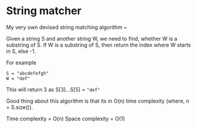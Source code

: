 # String matcher

My very own devised string matching algorithm ~

Given a string S and another string W, we need to find, whether W is a substring of S. 
If W is a substring of S, then return the index where W starts in S, else -1. 

For example

    S = "abcdefefgh"
    W = "def"
    
This will return 3 as S[3]...S[5] = `"def"`

Good thing about this algorithm is that its in O(n) time complexity (where, n = S.size()).

Time complexity = O(n)
Space complexity = O(1)
